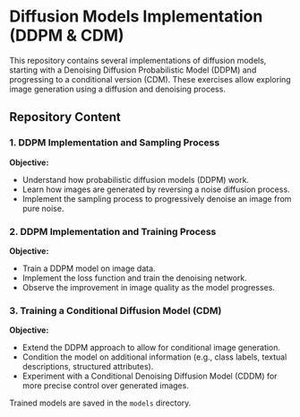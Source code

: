 # Diffusion Models Implementation (DDPM & CDM)

This repository contains several implementations of diffusion models, starting with a Denoising Diffusion Probabilistic Model (DDPM) and progressing to a conditional version (CDM). These exercises allow exploring image generation using a diffusion and denoising process.

## Repository Content

### 1. DDPM Implementation and Sampling Process
**Objective:**
- Understand how probabilistic diffusion models (DDPM) work.
- Learn how images are generated by reversing a noise diffusion process.
- Implement the sampling process to progressively denoise an image from pure noise.

### 2. DDPM Implementation and Training Process
**Objective:**
- Train a DDPM model on image data.
- Implement the loss function and train the denoising network.
- Observe the improvement in image quality as the model progresses.

### 3. Training a Conditional Diffusion Model (CDM)
**Objective:**
- Extend the DDPM approach to allow for conditional image generation.
- Condition the model on additional information (e.g., class labels, textual descriptions, structured attributes).
- Experiment with a Conditional Denoising Diffusion Model (CDDM) for more precise control over generated images.

Trained models are saved in the `models` directory.
